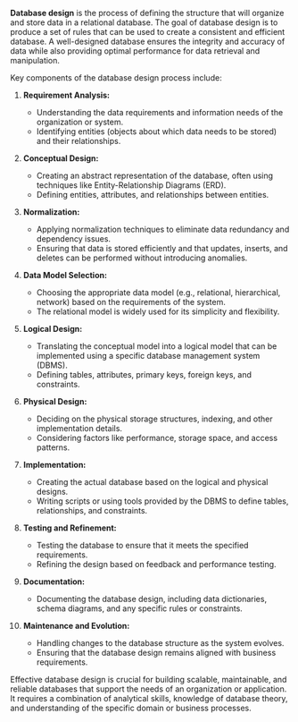 **Database design** is the process of defining the structure that will organize and store data in a relational database. The goal of database design is to produce a set of rules that can be used to create a consistent and efficient database. A well-designed database ensures the integrity and accuracy of data while also providing optimal performance for data retrieval and manipulation.

Key components of the database design process include:

1. **Requirement Analysis:**
   - Understanding the data requirements and information needs of the organization or system.
   - Identifying entities (objects about which data needs to be stored) and their relationships.

2. **Conceptual Design:**
   - Creating an abstract representation of the database, often using techniques like Entity-Relationship Diagrams (ERD).
   - Defining entities, attributes, and relationships between entities.

3. **Normalization:**
   - Applying normalization techniques to eliminate data redundancy and dependency issues.
   - Ensuring that data is stored efficiently and that updates, inserts, and deletes can be performed without introducing anomalies.

4. **Data Model Selection:**
   - Choosing the appropriate data model (e.g., relational, hierarchical, network) based on the requirements of the system.
   - The relational model is widely used for its simplicity and flexibility.

5. **Logical Design:**
   - Translating the conceptual model into a logical model that can be implemented using a specific database management system (DBMS).
   - Defining tables, attributes, primary keys, foreign keys, and constraints.

6. **Physical Design:**
   - Deciding on the physical storage structures, indexing, and other implementation details.
   - Considering factors like performance, storage space, and access patterns.

7. **Implementation:**
   - Creating the actual database based on the logical and physical designs.
   - Writing scripts or using tools provided by the DBMS to define tables, relationships, and constraints.

8. **Testing and Refinement:**
   - Testing the database to ensure that it meets the specified requirements.
   - Refining the design based on feedback and performance testing.

9. **Documentation:**
   - Documenting the database design, including data dictionaries, schema diagrams, and any specific rules or constraints.

10. **Maintenance and Evolution:**
    - Handling changes to the database structure as the system evolves.
    - Ensuring that the database design remains aligned with business requirements.

Effective database design is crucial for building scalable, maintainable, and reliable databases that support the needs of an organization or application. It requires a combination of analytical skills, knowledge of database theory, and understanding of the specific domain or business processes.